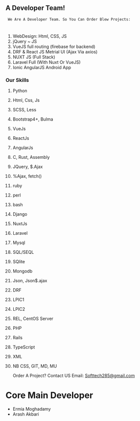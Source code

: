 ## A Developer Team!
     We Are A Developer Team. So You Can Order Blew Projects:
#
 1. WebDesign: Html, CSS, JS
 2. jQuery ~ JS
 3. VueJS full routing (firebase for backend)
 5. DRF & React JS Metrial UI (Ajax Via axios)
 6. NUXT JS (Full Stack)
 7. Laravel Full (With Nuxt Or VueJS)
 8. Ionic AngularJS Android App

### Our Skills
 1. Python
 2. Html, Css, Js
 3. SCSS, Less
 4. Bootstrap4+, Bulma
 5. VueJs
 6. ReactJs
 7. AngularJs
 8. C, Rust, Assembly
 9. JQuery, $.Ajax
 10. %Ajax, fetch()
 11. ruby
 12. perl
 13. bash
 14. Django
 15. NuxtJs
 16. Laravel
 17. Mysql
 18. SQL/SEQL
 19. SQlite
 20. Mongodb
 21. Json, Json$.ajax
 22. DRF
 23. LPIC1
 24. LPIC2
 25. REL, CentOS Server
 26. PHP
 27. Rails
 28. TypeScript
 29. XML
 30. NB CSS, GIT, MD, MU
 
     Order A Project? Contact US
     Email: Softtech285@gmail.com
# Core Main Developer
- Ermia Moghadamy
- Arash Akbari
